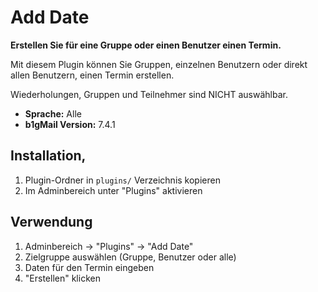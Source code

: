 # Add Date

**Erstellen Sie für eine Gruppe oder einen Benutzer einen Termin.**

Mit diesem Plugin können Sie Gruppen, einzelnen Benutzern oder direkt allen Benutzern, einen Termin erstellen.

Wiederholungen, Gruppen und Teilnehmer sind NICHT auswählbar.

- **Sprache:** Alle
- **b1gMail Version:** 7.4.1

## Installation‚

1. Plugin-Ordner in `plugins/` Verzeichnis kopieren
2. Im Adminbereich unter "Plugins" aktivieren

## Verwendung

1. Adminbereich → "Plugins" → "Add Date"
2. Zielgruppe auswählen (Gruppe, Benutzer oder alle)
3. Daten für den Termin eingeben
4. "Erstellen" klicken